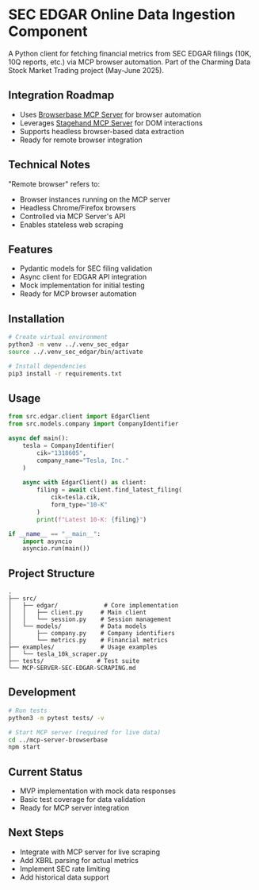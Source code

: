 # SEC EDGAR Online Data Ingestion Component

A Python client for fetching financial metrics from SEC EDGAR filings (10K, 10Q reports, etc.) via MCP browser automation.
Part of the Charming Data Stock Market Trading project (May-June 2025).

## Integration Roadmap
- Uses [Browserbase MCP Server](https://github.com/browserbase/mcp-server-browserbase) for browser automation
- Leverages [Stagehand MCP Server](https://github.com/browserbase/mcp-server-browserbase/tree/main/stagehand) for DOM interactions
- Supports headless browser-based data extraction
- Ready for remote browser integration

## Technical Notes
"Remote browser" refers to:
- Browser instances running on the MCP server
- Headless Chrome/Firefox browsers
- Controlled via MCP Server's API
- Enables stateless web scraping

## Features
- Pydantic models for SEC filing validation
- Async client for EDGAR API integration
- Mock implementation for initial testing
- Ready for MCP browser automation

## Installation

```bash
# Create virtual environment
python3 -m venv ../.venv_sec_edgar
source ../.venv_sec_edgar/bin/activate

# Install dependencies
pip3 install -r requirements.txt
```

## Usage

```python
from src.edgar.client import EdgarClient
from src.models.company import CompanyIdentifier

async def main():
    tesla = CompanyIdentifier(
        cik="1318605",
        company_name="Tesla, Inc."
    )
    
    async with EdgarClient() as client:
        filing = await client.find_latest_filing(
            cik=tesla.cik,
            form_type="10-K"
        )
        print(f"Latest 10-K: {filing}")

if __name__ == "__main__":
    import asyncio
    asyncio.run(main())
```

## Project Structure
```
.
├── src/
│   ├── edgar/             # Core implementation
│   │   ├── client.py     # Main client
│   │   └── session.py    # Session management
│   └── models/           # Data models
│       ├── company.py    # Company identifiers
│       └── metrics.py    # Financial metrics
├── examples/             # Usage examples
│   └── tesla_10k_scraper.py
├── tests/               # Test suite
└── MCP-SERVER-SEC-EDGAR-SCRAPING.md
```

## Development

```bash
# Run tests
python3 -m pytest tests/ -v

# Start MCP server (required for live data)
cd ../mcp-server-browserbase
npm start
```

## Current Status
- MVP implementation with mock data responses
- Basic test coverage for data validation
- Ready for MCP server integration

## Next Steps
- Integrate with MCP server for live scraping
- Add XBRL parsing for actual metrics
- Implement SEC rate limiting
- Add historical data support